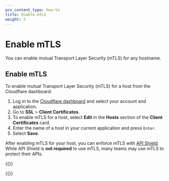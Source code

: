 ```yaml
---
pcx_content_type: how-to
title: Enable mTLS
weight: 5
---
```


# Enable mTLS

You can enable mutual Transport Layer Security (mTLS) for any hostname.

## Enable mTLS

To enable mutual Transport Layer Security (mTLS) for a host from the Cloudflare dashboard:

1.  Log in to the [Cloudflare dashboard](https://dash.cloudflare.com) and select your account and application.
2.  Go to **SSL** > **Client Certificates**.
3.  To enable mTLS for a host, select **Edit** in the **Hosts** section of the **Client Certificates** card.
4.  Enter the name of a host in your current application and press `Enter`.
5.  Select **Save**.

After enabling mTLS for your host, you can enforce mTLS with [API Shield](/api-shield/security/mtls/configure/). While API Shield is **not required** to use mTLS, many teams may use mTLS to protect their APIs.

{{<render file="_cloudflare-managed-client-cert.md">}}

{{<render file="_forward-client-certificate.md">}}